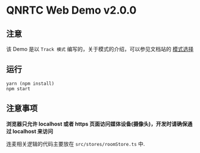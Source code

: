 # QNRTC Web Demo v2.0.0

## 注意
该 Demo 是以 `Track 模式` 编写的，关于模式的介绍，可以参见文档站的
[模式选择](https://doc.qnsdk.com/rtn/web/docs/mode_select)

## 运行

```
yarn (npm install)
npm start
```

## 注意事项
**浏览器只允许 localhost 或者 https 页面访问媒体设备(摄像头)，开发时请确保通过 localhost 来访问**

连麦相关逻辑的代码主要放在 `src/stores/roomStore.ts` 中.
